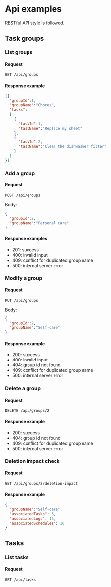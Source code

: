 # Api examples
RESTful API style is followed.
## Task groups
### List groups
#### Request
```
GET /api/groups
```
#### Response example


```json
[{
  "groupId":1,
  "groupName":"Chores",
  "tasks":
  [
    {
      "taskId":1,
      "taskName":"Replace my sheet"
    },
    {
      "taskId":2,
      "taskName":"Clean the dishwasher filter"
    }
  ]
}]
```
### Add a group
#### Request
```
POST /api/groups
```
Body:

```json
{
  "groupId":2,
  "groupName":"Personal care"
}
```

#### Response examples
- 201: success
- 400: invalid input
- 409: conflict for duplicated group name
- 500: internal server error

### Modify a group
#### Request
```
PUT /api/groups
```
Body:
```json
{
  "groupId":2,
  "groupName":"Self-care"
}
```

#### Response example
- 200: success
- 400: invalid input
- 404: group id not found
- 409: conflict for duplicated group name
- 500: internal server error

### Delete a group
#### Request
```
DELETE /api/groups/2
```
#### Response example
- 200: success
- 404: group id not found
- 409: conflict for duplicated group name
- 500: internal server error

### Deletion impact check
#### Request
```
GET /api/groups/2/deletion-impact
```
#### Response example
```json
{
  "groupName":"Self-care",
  "associatedTasks": 5,
  "associatedLogs": 15,
  "associatedSchedules": 10
}
```
## Tasks
### List tasks
#### Request
```
GET /api/tasks
```
